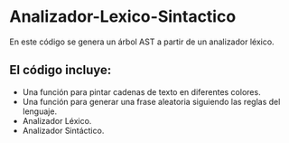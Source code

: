 # Analizador-Lexico-Sintactico

En este código se genera un árbol AST a partir de un analizador léxico.

## El código incluye:
- Una función para pintar cadenas de texto en diferentes colores.
- Una función para generar una frase aleatoria siguiendo las reglas del lenguaje.
- Analizador Léxico.
- Analizador Sintáctico.

